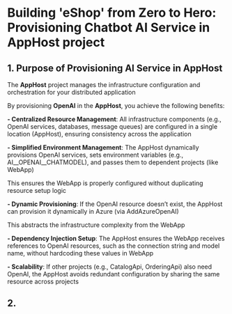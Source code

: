 # Building 'eShop' from Zero to Hero: Provisioning Chatbot AI Service in AppHost project

## 1. Purpose of Provisioning AI Service in AppHost

The **AppHost** project manages the infrastructure configuration and orchestration for your distributed application

By provisioning **OpenAI** in the **AppHost**, you achieve the following benefits:

**- Centralized Resource Management**: All infrastructure components (e.g., OpenAI services, databases, message queues) are configured in a single location (AppHost), ensuring consistency across the application

**- Simplified Environment Management**: The AppHost dynamically provisions OpenAI services, sets environment variables (e.g., AI__OPENAI__CHATMODEL), and passes them to dependent projects (like WebApp)

This ensures the WebApp is properly configured without duplicating resource setup logic

**- Dynamic Provisioning**: If the OpenAI resource doesn’t exist, the AppHost can provision it dynamically in Azure (via AddAzureOpenAI)

This abstracts the infrastructure complexity from the WebApp

**- Dependency Injection Setup**: The AppHost ensures the WebApp receives references to OpenAI resources, such as the connection string and model name, without hardcoding these values in WebApp

**- Scalability**: If other projects (e.g., CatalogApi, OrderingApi) also need OpenAI, the AppHost avoids redundant configuration by sharing the same resource across projects

## 2. 

